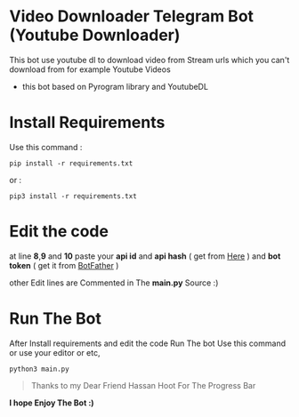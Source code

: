 # Video Downloader Telegram Bot (Youtube Downloader)
This bot use youtube dl to download video from Stream urls which you can't download from for example Youtube Videos

* this bot based on Pyrogram library and YoutubeDL

# Install Requirements
Use this command :

    pip install -r requirements.txt
or :

    pip3 install -r requirements.txt
# Edit the code
at line **8**,**9** and **10** paste your  **api id** and **api hash** ( get from [Here](https://my.telegram.org) ) and **bot token** ( get it from [BotFather](t.me/botfather) )

other Edit lines are Commented in The **main.py** Source :)
# Run The Bot

After Install requirements and edit the code Run The bot Use this command or use your editor or etc,

    python3 main.py
> Thanks to my Dear Friend Hassan Hoot For The Progress Bar

**I hope Enjoy The Bot :)**
